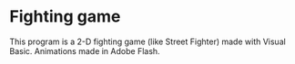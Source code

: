 # Fighting game

This program is a 2-D fighting game (like Street Fighter) made with Visual Basic.
Animations made in Adobe Flash.